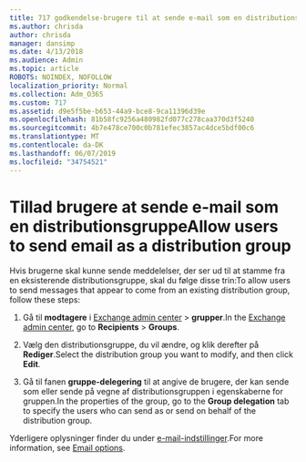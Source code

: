```yaml
---
title: 717 godkendelse-brugere til at sende e-mail som en distributionsliste
ms.author: chrisda
author: chrisda
manager: dansimp
ms.date: 4/13/2018
ms.audience: Admin
ms.topic: article
ROBOTS: NOINDEX, NOFOLLOW
localization_priority: Normal
ms.collection: Adm_O365
ms.custom: 717
ms.assetid: d9e5f5be-b653-44a9-bce8-9ca11396d39e
ms.openlocfilehash: 81b58fc9256a480982fd077c278caa370d3f5240
ms.sourcegitcommit: 4b7e478ce700c0b781efec3857ac4dce5bdf00c6
ms.translationtype: MT
ms.contentlocale: da-DK
ms.lasthandoff: 06/07/2019
ms.locfileid: "34754521"
---
```

# <a name="allow-users-to-send-email-as-a-distribution-group"></a><span data-ttu-id="6faea-102">Tillad brugere at sende e-mail som en distributionsgruppe</span><span class="sxs-lookup"><span data-stu-id="6faea-102">Allow users to send email as a distribution group</span></span>

<span data-ttu-id="6faea-103">Hvis brugerne skal kunne sende meddelelser, der ser ud til at stamme fra en eksisterende distributionsgruppe, skal du følge disse trin:</span><span class="sxs-lookup"><span data-stu-id="6faea-103">To allow users to send messages that appear to come from an existing distribution group, follow these steps:</span></span>

1. <span data-ttu-id="6faea-104">Gå til **modtagere** i [Exchange admin center](https://outlook.office365.com/ecp/) \> **grupper**.</span><span class="sxs-lookup"><span data-stu-id="6faea-104">In the [Exchange admin center](https://outlook.office365.com/ecp/), go to **Recipients** \> **Groups**.</span></span>

2. <span data-ttu-id="6faea-105">Vælg den distributionsgruppe, du vil ændre, og klik derefter på **Rediger**.</span><span class="sxs-lookup"><span data-stu-id="6faea-105">Select the distribution group you want to modify, and then click **Edit**.</span></span>

3. <span data-ttu-id="6faea-106">Gå til fanen **gruppe-delegering** til at angive de brugere, der kan sende som eller sende på vegne af distributionsgruppen i egenskaberne for gruppen.</span><span class="sxs-lookup"><span data-stu-id="6faea-106">In the properties of the group, go to the **Group delegation** tab to specify the users who can send as or send on behalf of the distribution group.</span></span>

<span data-ttu-id="6faea-107">Yderligere oplysninger finder du under [e-mail-indstillinger](https://technet.microsoft.com/library/bb124513.aspx#groupdelegation).</span><span class="sxs-lookup"><span data-stu-id="6faea-107">For more information, see [Email options](https://technet.microsoft.com/library/bb124513.aspx#groupdelegation).</span></span>
